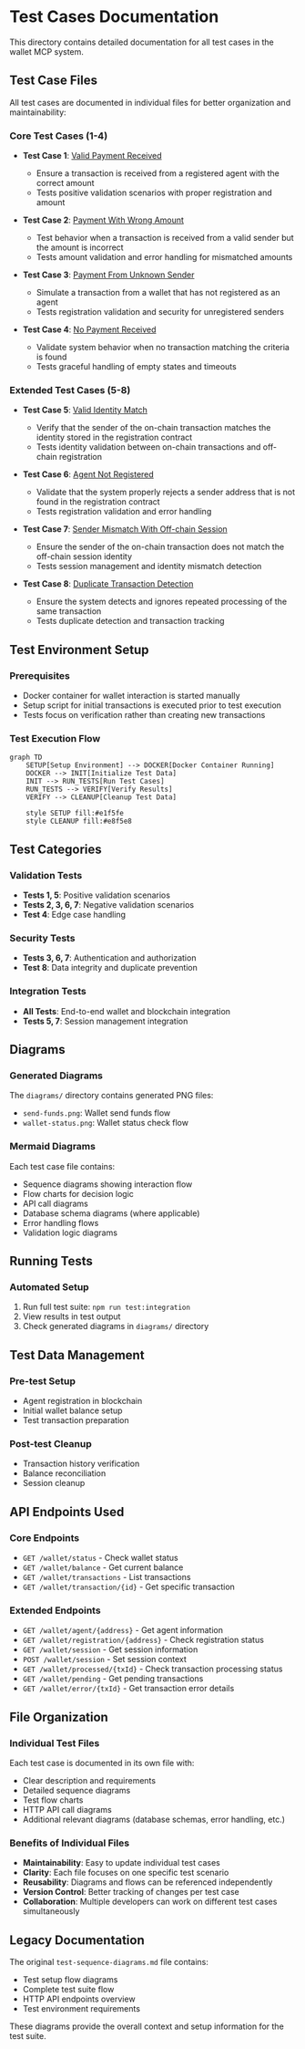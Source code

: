 # Test Cases Documentation

This directory contains detailed documentation for all test cases in the wallet MCP system.

## Test Case Files

All test cases are documented in individual files for better organization and maintainability:

### Core Test Cases (1-4)
- **Test Case 1**: [Valid Payment Received](./test-1-valid-payment.md)
  - Ensure a transaction is received from a registered agent with the correct amount
  - Tests positive validation scenarios with proper registration and amount

- **Test Case 2**: [Payment With Wrong Amount](./test-2-wrong-amount.md)
  - Test behavior when a transaction is received from a valid sender but the amount is incorrect
  - Tests amount validation and error handling for mismatched amounts

- **Test Case 3**: [Payment From Unknown Sender](./test-3-unknown-sender.md)
  - Simulate a transaction from a wallet that has not registered as an agent
  - Tests registration validation and security for unregistered senders

- **Test Case 4**: [No Payment Received](./test-4-no-payment.md)
  - Validate system behavior when no transaction matching the criteria is found
  - Tests graceful handling of empty states and timeouts

### Extended Test Cases (5-8)
- **Test Case 5**: [Valid Identity Match](./test-5-identity-match.md)
  - Verify that the sender of the on-chain transaction matches the identity stored in the registration contract
  - Tests identity validation between on-chain transactions and off-chain registration

- **Test Case 6**: [Agent Not Registered](./test-6-agent-not-registered.md)
  - Validate that the system properly rejects a sender address that is not found in the registration contract
  - Tests registration validation and error handling

- **Test Case 7**: [Sender Mismatch With Off-chain Session](./test-7-sender-mismatch.md)
  - Ensure the sender of the on-chain transaction does not match the off-chain session identity
  - Tests session management and identity mismatch detection

- **Test Case 8**: [Duplicate Transaction Detection](./test-8-duplicate-transaction.md)
  - Ensure the system detects and ignores repeated processing of the same transaction
  - Tests duplicate detection and transaction tracking

## Test Environment Setup

### Prerequisites
- Docker container for wallet interaction is started manually
- Setup script for initial transactions is executed prior to test execution
- Tests focus on verification rather than creating new transactions

### Test Execution Flow
```mermaid
graph TD
    SETUP[Setup Environment] --> DOCKER[Docker Container Running]
    DOCKER --> INIT[Initialize Test Data]
    INIT --> RUN_TESTS[Run Test Cases]
    RUN_TESTS --> VERIFY[Verify Results]
    VERIFY --> CLEANUP[Cleanup Test Data]
    
    style SETUP fill:#e1f5fe
    style CLEANUP fill:#e8f5e8
```

## Test Categories

### Validation Tests
- **Tests 1, 5**: Positive validation scenarios
- **Tests 2, 3, 6, 7**: Negative validation scenarios
- **Test 4**: Edge case handling

### Security Tests
- **Tests 3, 6, 7**: Authentication and authorization
- **Test 8**: Data integrity and duplicate prevention

### Integration Tests
- **All Tests**: End-to-end wallet and blockchain integration
- **Tests 5, 7**: Session management integration

## Diagrams

### Generated Diagrams
The `diagrams/` directory contains generated PNG files:
- `send-funds.png`: Wallet send funds flow
- `wallet-status.png`: Wallet status check flow

### Mermaid Diagrams
Each test case file contains:
- Sequence diagrams showing interaction flow
- Flow charts for decision logic
- API call diagrams
- Database schema diagrams (where applicable)
- Error handling flows
- Validation logic diagrams

## Running Tests

### Automated Setup
1. Run full test suite: `npm run test:integration`
2. View results in test output
3. Check generated diagrams in `diagrams/` directory

## Test Data Management

### Pre-test Setup
- Agent registration in blockchain
- Initial wallet balance setup
- Test transaction preparation

### Post-test Cleanup
- Transaction history verification
- Balance reconciliation
- Session cleanup

## API Endpoints Used

### Core Endpoints
- `GET /wallet/status` - Check wallet status
- `GET /wallet/balance` - Get current balance
- `GET /wallet/transactions` - List transactions
- `GET /wallet/transaction/{id}` - Get specific transaction

### Extended Endpoints
- `GET /wallet/agent/{address}` - Get agent information
- `GET /wallet/registration/{address}` - Check registration status
- `GET /wallet/session` - Get session information
- `POST /wallet/session` - Set session context
- `GET /wallet/processed/{txId}` - Check transaction processing status
- `GET /wallet/pending` - Get pending transactions
- `GET /wallet/error/{txId}` - Get transaction error details

## File Organization

### Individual Test Files
Each test case is documented in its own file with:
- Clear description and requirements
- Detailed sequence diagrams
- Test flow charts
- HTTP API call diagrams
- Additional relevant diagrams (database schemas, error handling, etc.)

### Benefits of Individual Files
- **Maintainability**: Easy to update individual test cases
- **Clarity**: Each file focuses on one specific test scenario
- **Reusability**: Diagrams and flows can be referenced independently
- **Version Control**: Better tracking of changes per test case
- **Collaboration**: Multiple developers can work on different test cases simultaneously

## Legacy Documentation

The original `test-sequence-diagrams.md` file contains:
- Test setup flow diagrams
- Complete test suite flow
- HTTP API endpoints overview
- Test environment requirements

These diagrams provide the overall context and setup information for the test suite. 